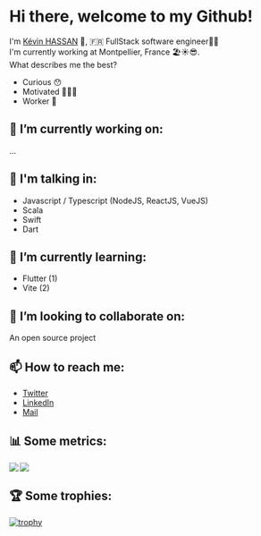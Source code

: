 # Hi there, welcome to my Github! 

I'm [Kévin HASSAN](https://github.com/kevinhassan) 👋, 🇫🇷 FullStack software engineer👨‍💻
<br>
I'm currently working at Montpellier, France 🏖☀️😎. 
<br>
What describes me the best? 

- Curious 😯 
- Motivated 👨🏻‍💻
- Worker 💪

## 🔭 I’m currently working on:
...

## 🔭 I'm talking in:
- Javascript / Typescript (NodeJS, ReactJS, VueJS)
- Scala
- Swift 
- Dart

## 🌱 I’m currently learning:
- Flutter (1)
- Vite (2)

## 👯 I’m looking to collaborate on:
An open source project


## 📫 How to reach me:
- [Twitter](https://twitter.com/Kevin_H95)
- [LinkedIn](https://fr.linkedin.com/public-profile/in/kevin-hassan)
- [Mail](mailto:kevinhassan.pro@gmail.com)


## 📊 Some metrics: 
<a href="https://github.com/kevinhassan/kevinhassan">
  <img align="left" src="https://github-readme-stats.vercel.app/api?username=kevinhassan&count_private=true&show_icons=true&theme=dark" />
</a>
<a href="https://github.com/kevinhassan/kevinhassan">
  <img src="https://github-readme-stats.vercel.app/api/top-langs/?username=kevinhassan&theme=dark&layout=compact" />
</a>


## 🏆 Some trophies: 
[![trophy](https://github-profile-trophy.vercel.app/?username=kevinhassan&row=1)](https://github.com/kevinhassan/github-profile-trophy)
